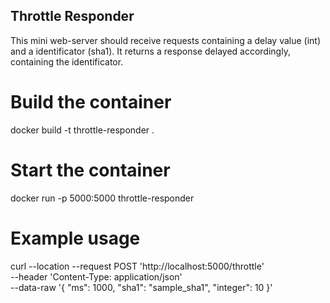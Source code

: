 ## Throttle Responder
This mini web-server should receive requests containing a delay value (int) and a identificator (sha1).
It returns a response delayed accordingly, containing the identificator.

# Build the container
docker build -t throttle-responder .

# Start the container
docker run -p 5000:5000 throttle-responder

# Example usage
curl --location --request POST 'http://localhost:5000/throttle' \
--header 'Content-Type: application/json' \
--data-raw '{
    "ms": 1000,
    "sha1": "sample_sha1",
    "integer": 10
}'
